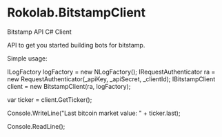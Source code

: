 # Rokolab.BitstampClient

Bitstamp API C# Client

API to get you started building bots for bitstamp.

Simple usage:

ILogFactory logFactory = new NLogFactory();
IRequestAuthenticator ra = new RequestAuthenticator(_apiKey, _apiSecret, _clientId);
IBitstampClient client = new BitstampClient(ra, logFactory);

var ticker = client.GetTicker();

Console.WriteLine("Last bitcoin market value: " + ticker.last);

Console.ReadLine();
